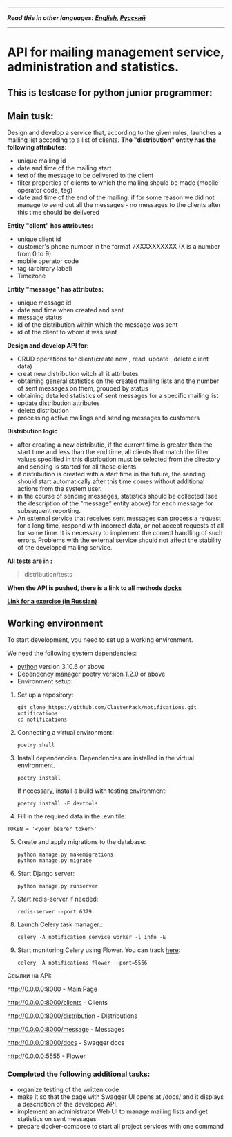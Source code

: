 ***
**_Read this in other languages: [English](README.md), [Русский](README.ru.md)_**
***

# API for mailing management service, administration and statistics.

## This is testcase for python junior programmer:

## Main tusk:
Design and develop a service that, according to the given rules, launches a mailing list according to a list of clients.
 **The "distribution" entity has the following attributes:**
 - unique mailing id
 - date and time of the mailing start
 - text of the message to be delivered to the client
 - filter properties of clients to which the mailing should be made (mobile operator code, tag)
 - date and time of the end of the mailing: if for some reason we did not manage to send out all the messages - no messages to the clients after this time should be delivered

**Entity "client" has attributes:**
 - unique client id
 - customer's phone number in the format 7XXXXXXXXXX (X is a number from 0 to 9)
 - mobile operator code
 - tag (arbitrary label)
 - Timezone

**Entity "message" has attributes:**
 - unique message id 
 - date and time when created and sent
 - message status
 - id of the distribution within which the message was sent
 - id of the client to whom it was sent

**Design and develop API for:**
 - CRUD operations for client(create new , read, update , delete client data)
 - creat new distribution witch all it attributes
 - obtaining general statistics on the created mailing lists and the number of sent messages on them, grouped by status
 - obtaining detailed statistics of sent messages for a specific mailing list
 - update distribution attributes
 - delete distribution 
 - processing active mailings and sending messages to customers

**Distribution logic**
 - after creating a new distributio, if the current time is greater than the start time and less than the end time,
all clients that match the filter values specified in this distribution must be selected from the directory 
and sending is started for all these clients.
 -  if distribution is created with a start time in the future,
the sending should start automatically after this time comes without additional actions from the system user.
 - in the course of sending messages, statistics should be collected (see the description of the "message" entity above)
for each message for subsequent reporting.
 - An external service that receives sent messages can process a request for a long time, respond with incorrect data,
or not accept requests at all for some time. It is necessary to implement the correct handling of such errors.
Problems with the external service should not affect the stability of the developed mailing service.

**All tests are in :**
>distribution/tests

**When the API is pushed, there is a link to all methods [docks](http://localhost:8000/docs/)**
 
**[Link for a exercise (in Russian)](https://www.craft.do/s/n6OVYFVUpq0o6L)**

## Working environment

To start development, you need to set up a working environment.

We need the following system dependencies:
- [python](https://www.python.org/downloads/) version 3.10.6 or above
- Dependency manager [poetry](https://python-poetry.org/docs/#installation) version 1.2.0 or above
- Environment setup:
1. Set up a repository:
    ```shell script
   git clone https://github.com/ClasterPack/notifications.git notifications
   cd notifications
    ```
   
2. Connecting a virtual environment:
   ```shell script
   poetry shell
   ```
   
3. Install dependencies. Dependencies are installed in the virtual environment.
    ```shell script
    poetry install
   ```
   If necessary, install a build with testing environment:
   ```shell script
   poetry install -E devtools
   ```
   
4. Fill in the required data in the .evn file:
```
TOKEN = '<your bearer token>'
   ```

5. Create and apply migrations to the database:
   ```shell script
   python manage.py makemigrations
   python manage.py migrate
   ```

6. Start Django server:
   ```shell script
   python manage.py runserver
   ```
7. Start redis-server if needed:
   ```shell script
   redis-server --port 6379
   ```

8. Launch Celery task manager::
   ```shell script
   celery -A notification_service worker -l info -E
   ```
9. Start monitoring Celery using Flower. You can track [here](http://localhost:5566/):
   ```shell script
   celery -A notifications flower --port=5566
   ```
Cсылки на API:

http://0.0.0.0:8000 - Main Page

http://0.0.0.0:8000/clients - Clients

http://0.0.0.0:8000/distribution - Distributions

http://0.0.0.0:8000/message - Messages

http://0.0.0.0:8000/docs - Swagger docs

http://0.0.0.0:5555 - Flower


### Completed the following additional tasks:
- organize testing of the written code
- make it so that the page with Swagger UI opens at /docs/ and it displays a description of the developed API.
- implement an administrator Web UI to manage mailing lists and get statistics on sent messages
- prepare docker-compose to start all project services with one command

